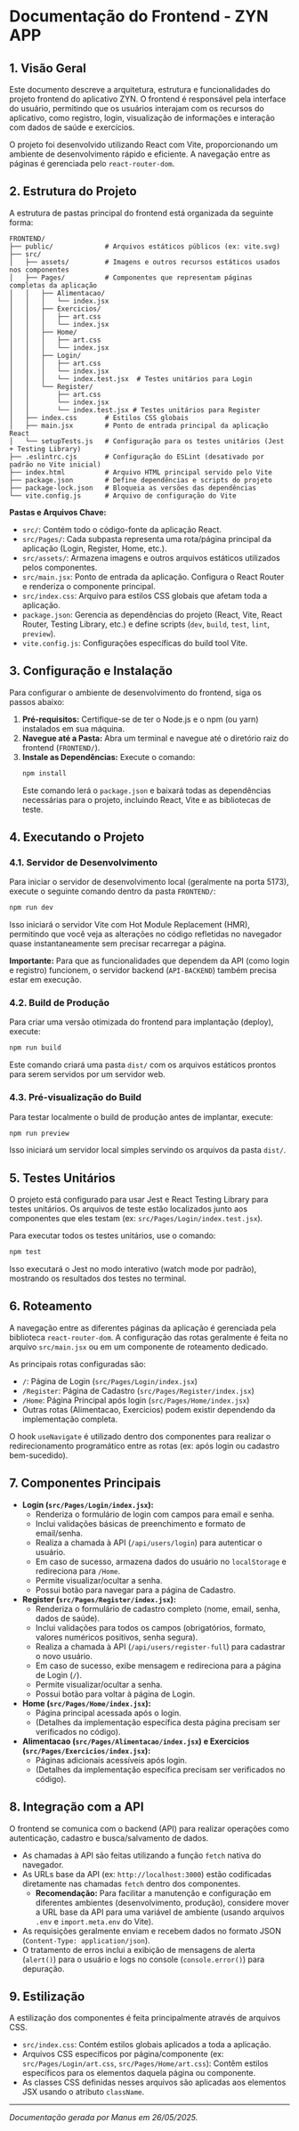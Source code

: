 # Documentação do Frontend - ZYN APP

## 1. Visão Geral

Este documento descreve a arquitetura, estrutura e funcionalidades do projeto frontend do aplicativo ZYN. O frontend é responsável pela interface do usuário, permitindo que os usuários interajam com os recursos do aplicativo, como registro, login, visualização de informações e interação com dados de saúde e exercícios.

O projeto foi desenvolvido utilizando React com Vite, proporcionando um ambiente de desenvolvimento rápido e eficiente. A navegação entre as páginas é gerenciada pelo `react-router-dom`.

## 2. Estrutura do Projeto

A estrutura de pastas principal do frontend está organizada da seguinte forma:

```
FRONTEND/
├── public/             # Arquivos estáticos públicos (ex: vite.svg)
├── src/
│   ├── assets/         # Imagens e outros recursos estáticos usados nos componentes
│   ├── Pages/          # Componentes que representam páginas completas da aplicação
│   │   ├── Alimentacao/
│   │   │   └── index.jsx
│   │   ├── Exercicios/
│   │   │   ├── art.css
│   │   │   └── index.jsx
│   │   ├── Home/
│   │   │   ├── art.css
│   │   │   └── index.jsx
│   │   ├── Login/
│   │   │   ├── art.css
│   │   │   └── index.jsx
│   │   │   └── index.test.jsx  # Testes unitários para Login
│   │   └── Register/
│   │       ├── art.css
│   │       └── index.jsx
│   │       └── index.test.jsx # Testes unitários para Register
│   ├── index.css       # Estilos CSS globais
│   ├── main.jsx        # Ponto de entrada principal da aplicação React
│   └── setupTests.js   # Configuração para os testes unitários (Jest + Testing Library)
├── .eslintrc.cjs       # Configuração do ESLint (desativado por padrão no Vite inicial)
├── index.html          # Arquivo HTML principal servido pelo Vite
├── package.json        # Define dependências e scripts do projeto
├── package-lock.json   # Bloqueia as versões das dependências
└── vite.config.js      # Arquivo de configuração do Vite
```

**Pastas e Arquivos Chave:**

*   `src/`: Contém todo o código-fonte da aplicação React.
*   `src/Pages/`: Cada subpasta representa uma rota/página principal da aplicação (Login, Register, Home, etc.).
*   `src/assets/`: Armazena imagens e outros arquivos estáticos utilizados pelos componentes.
*   `src/main.jsx`: Ponto de entrada da aplicação. Configura o React Router e renderiza o componente principal.
*   `src/index.css`: Arquivo para estilos CSS globais que afetam toda a aplicação.
*   `package.json`: Gerencia as dependências do projeto (React, Vite, React Router, Testing Library, etc.) e define scripts (`dev`, `build`, `test`, `lint`, `preview`).
*   `vite.config.js`: Configurações específicas do build tool Vite.

## 3. Configuração e Instalação

Para configurar o ambiente de desenvolvimento do frontend, siga os passos abaixo:

1.  **Pré-requisitos:** Certifique-se de ter o Node.js e o npm (ou yarn) instalados em sua máquina.
2.  **Navegue até a Pasta:** Abra um terminal e navegue até o diretório raiz do frontend (`FRONTEND/`).
3.  **Instale as Dependências:** Execute o comando:
    ```bash
    npm install
    ```
    Este comando lerá o `package.json` e baixará todas as dependências necessárias para o projeto, incluindo React, Vite e as bibliotecas de teste.

## 4. Executando o Projeto

### 4.1. Servidor de Desenvolvimento

Para iniciar o servidor de desenvolvimento local (geralmente na porta 5173), execute o seguinte comando dentro da pasta `FRONTEND/`:

```bash
npm run dev
```

Isso iniciará o servidor Vite com Hot Module Replacement (HMR), permitindo que você veja as alterações no código refletidas no navegador quase instantaneamente sem precisar recarregar a página.

**Importante:** Para que as funcionalidades que dependem da API (como login e registro) funcionem, o servidor backend (`API-BACKEND`) também precisa estar em execução.

### 4.2. Build de Produção

Para criar uma versão otimizada do frontend para implantação (deploy), execute:

```bash
npm run build
```

Este comando criará uma pasta `dist/` com os arquivos estáticos prontos para serem servidos por um servidor web.

### 4.3. Pré-visualização do Build

Para testar localmente o build de produção antes de implantar, execute:

```bash
npm run preview
```

Isso iniciará um servidor local simples servindo os arquivos da pasta `dist/`.

## 5. Testes Unitários

O projeto está configurado para usar Jest e React Testing Library para testes unitários. Os arquivos de teste estão localizados junto aos componentes que eles testam (ex: `src/Pages/Login/index.test.jsx`).

Para executar todos os testes unitários, use o comando:

```bash
npm test
```

Isso executará o Jest no modo interativo (watch mode por padrão), mostrando os resultados dos testes no terminal.

## 6. Roteamento

A navegação entre as diferentes páginas da aplicação é gerenciada pela biblioteca `react-router-dom`. A configuração das rotas geralmente é feita no arquivo `src/main.jsx` ou em um componente de roteamento dedicado.

As principais rotas configuradas são:

*   `/`: Página de Login (`src/Pages/Login/index.jsx`)
*   `/Register`: Página de Cadastro (`src/Pages/Register/index.jsx`)
*   `/Home`: Página Principal após login (`src/Pages/Home/index.jsx`)
*   Outras rotas (Alimentacao, Exercicios) podem existir dependendo da implementação completa.

O hook `useNavigate` é utilizado dentro dos componentes para realizar o redirecionamento programático entre as rotas (ex: após login ou cadastro bem-sucedido).

## 7. Componentes Principais

*   **Login (`src/Pages/Login/index.jsx`):**
    *   Renderiza o formulário de login com campos para email e senha.
    *   Inclui validações básicas de preenchimento e formato de email/senha.
    *   Realiza a chamada à API (`/api/users/login`) para autenticar o usuário.
    *   Em caso de sucesso, armazena dados do usuário no `localStorage` e redireciona para `/Home`.
    *   Permite visualizar/ocultar a senha.
    *   Possui botão para navegar para a página de Cadastro.
*   **Register (`src/Pages/Register/index.jsx`):**
    *   Renderiza o formulário de cadastro completo (nome, email, senha, dados de saúde).
    *   Inclui validações para todos os campos (obrigatórios, formato, valores numéricos positivos, senha segura).
    *   Realiza a chamada à API (`/api/users/register-full`) para cadastrar o novo usuário.
    *   Em caso de sucesso, exibe mensagem e redireciona para a página de Login (`/`).
    *   Permite visualizar/ocultar a senha.
    *   Possui botão para voltar à página de Login.
*   **Home (`src/Pages/Home/index.jsx`):**
    *   Página principal acessada após o login.
    *   (Detalhes da implementação específica desta página precisam ser verificados no código).
*   **Alimentacao (`src/Pages/Alimentacao/index.jsx`) e Exercicios (`src/Pages/Exercicios/index.jsx`):**
    *   Páginas adicionais acessíveis após login.
    *   (Detalhes da implementação específica precisam ser verificados no código).

## 8. Integração com a API

O frontend se comunica com o backend (API) para realizar operações como autenticação, cadastro e busca/salvamento de dados.

*   As chamadas à API são feitas utilizando a função `fetch` nativa do navegador.
*   As URLs base da API (ex: `http://localhost:3000`) estão codificadas diretamente nas chamadas `fetch` dentro dos componentes.
    *   **Recomendação:** Para facilitar a manutenção e configuração em diferentes ambientes (desenvolvimento, produção), considere mover a URL base da API para uma variável de ambiente (usando arquivos `.env` e `import.meta.env` do Vite).
*   As requisições geralmente enviam e recebem dados no formato JSON (`Content-Type: application/json`).
*   O tratamento de erros inclui a exibição de mensagens de alerta (`alert()`) para o usuário e logs no console (`console.error()`) para depuração.

## 9. Estilização

A estilização dos componentes é feita principalmente através de arquivos CSS.

*   `src/index.css`: Contém estilos globais aplicados a toda a aplicação.
*   Arquivos CSS específicos por página/componente (ex: `src/Pages/Login/art.css`, `src/Pages/Home/art.css`): Contêm estilos específicos para os elementos daquela página ou componente.
*   As classes CSS definidas nesses arquivos são aplicadas aos elementos JSX usando o atributo `className`.

---
*Documentação gerada por Manus em 26/05/2025.*


